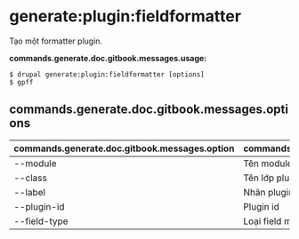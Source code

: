 # generate:plugin:fieldformatter
Tạo một formatter plugin.

**commands.generate.doc.gitbook.messages.usage:**
```
$ drupal generate:plugin:fieldformatter [options]
$ gpff  
```

## commands.generate.doc.gitbook.messages.options
commands.generate.doc.gitbook.messages.option | commands.generate.doc.gitbook.messages.details
-------|-------------
--module | Tên module.
--class | Tên lớp plugin
--label | Nhãn plugin
--plugin-id | Plugin id
--field-type | Loại field mà plugin có thể được sử dụng với
